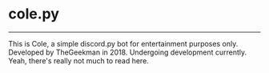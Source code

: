 # cole.py
___
This is Cole, a simple discord.py bot for entertainment purposes only. Developed by TheGeekman in 2018. Undergoing development currently. Yeah, there's really not much to read here.
